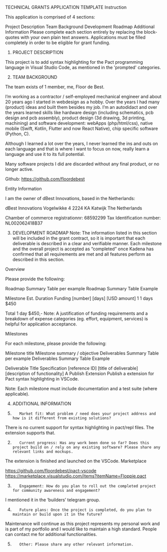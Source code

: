 TECHNICAL GRANTS APPLICATION TEMPLATE
Instruction

This application is comprised of 4 sections:

Project Description
Team Background
Development Roadmap
Additional Information
Please complete each section entirely by replacing the block-quotes with your own plain text answers. Applications must be filled completely in order to be eligible for grant funding.

1. PROJECT DESCRIPTION

This project is to add syntax highlighting for the Pact programming language in Visual Studio Code, as mentioned in the 'prompted' categories.


2. TEAM BACKGROUND

The team exists of 1 member, me, Floor de Best.

I’m working as a contractor / self-employed mechanical engineer and about 20 years ago I started in webdesign as a hobby. Over the years I had many (product) ideas and built them besides my job. I’m an autodidact and over the years learned skills like hardware design (including schematics, pcb design and pcb assembly), product design (3d drawing, 3d printing, machining) and software development: webApps (php/html/css), native mobile (Swift, Kotlin, Flutter and now React Native), chip specific software (Python, C).

Although I learned a lot over the years, I never learned the ins and outs on each language and that is where I want to focus on now, really learn a language and use it to its full potential.

Many software projects I did are discarded without any final product, or no longer active.

Github: https://github.com/floordebest


Entity Information

I am the owner of dBest Innovations, based in the Netherlands:

dBest Innovations
Vogelwikke 4
2224 KA Katwijk
The Netherlands

Chamber of commerce registrationnr: 68592299 
Tax Identification number: NL002062418B37

3. DEVELOPMENT ROADMAP
Note: The information listed in this section will be included in the grant contract, so it is important that each deliverable is described in a clear and verifiable manner. Each milestone and the overall project is accepted as “completed” once Kadena has confirmed that all requirements are met and all features perform as described in this section.

Overview

Please provide the following:

Roadmap Summary Table per example
Roadmap Summary Table Example

Milestone	Est. Duration	Funding
[number]	[days]	[USD amount]
1	1 days	$450

Total	1 day	$450,-
Note: A justification of funding requirements and a breakdown of expense categories (eg. effort, equipment, services) is helpful for application acceptance.

Milestones

For each milestone, please provide the following:

Milestone title
Milestone summary / objective
Deliverables Summary Table per example
Deliverables Summary Table Example

Deliverable	Title	Specification
[reference ID]	[title of deliverable]	[description of functionality]
A	Publish Extension	Publish a extension for Pact syntax highlighting in VSCode.

Note: Each milestone must include documentation and a test suite (where applicable).

4. ADDITIONAL INFORMATION
1.        Market fit: What problem / need does your project address and how is it different from existing solutions?

There is no current support for syntax highlighting in pact/repl files. The extension supports that.


2.        Current progress: Has any work been done so far? Does this project build on / rely on any existing software? Please share any relevant links and mockups.

The extension is finished and launched on the VSCode. Marketplace

https://github.com/floordebest/pact-vscode
https://marketplace.visualstudio.com/items?itemName=Floppie.pact


3.        Engagement: How do you plan to roll out the completed project for community awareness and engagement?

I mentioned it in the ‘builders’ telegram group.


4.        Future plans: Once the project is completed, do you plan to maintain or build upon it in the future?

Maintenance will continue as this project represents my personal work and is part of my portfolio and I would like to maintain a high standard. People can contact me for additional functionalities.

 

5.        Other: Please share any other relevant information.
